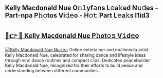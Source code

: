 ## Kelly Macdonald Nue O𝚗𝚕yf𝚊ns L𝚎a𝚔ed N𝚞𝚍es - Part-npa P𝚑𝚘tos Vi𝚍𝚎o - H𝚘𝚝 Part L𝚎a𝚔s I1id3

# <h2><a href="http://kfa04ge.oniu.top/?m=Kelly+Macdonald+Nue">🔗👉 🔴 Kelly Macdonald Nue P𝚑ot𝚘𝚜 V𝚒d𝚎o</a></h2>

[![Kelly Macdonald Nue Nu𝚍e𝚜](https://i.imgur.com/0qMVB7G.gif)](http://kfa04ge.oniu.top/?m=Kelly+Macdonald+Nue)
Online entertainer and multimedia artist Kelly Macdonald Nue, celebrated for sharing dance and lifestyle ideas through viral dance routines and compact clips. Dedicated peacebuilder Kelly Macdonald Nue, recognized for their efforts to build peace and understanding between different communities.  
